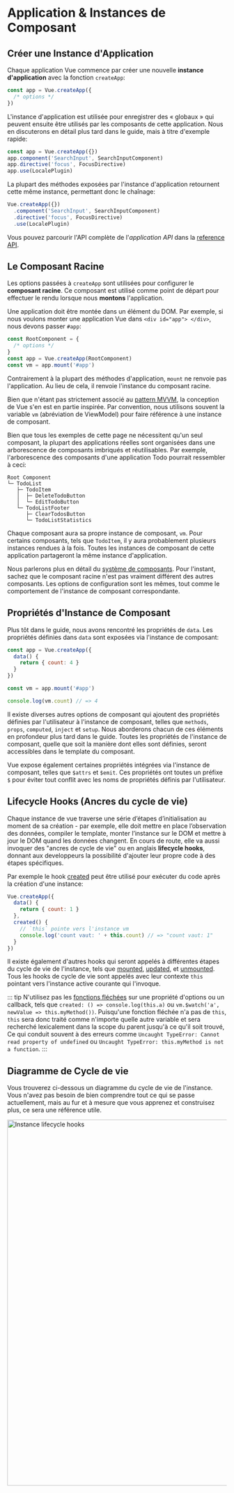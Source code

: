 # Application & Instances de Composant

## Créer une Instance d'Application

Chaque application Vue commence par créer une nouvelle **instance d'application** avec la fonction `createApp`:

```js
const app = Vue.createApp({
  /* options */
})
```

L'instance d'application est utilisée pour enregistrer des « globaux » qui peuvent ensuite être utilisés par les composants de cette application. Nous en discuterons en détail plus tard dans le guide, mais à titre d'exemple rapide:

```js
const app = Vue.createApp({})
app.component('SearchInput', SearchInputComponent)
app.directive('focus', FocusDirective)
app.use(LocalePlugin)
```

La plupart des méthodes exposées par l'instance d'application retournent cette même instance, permettant donc le chaînage:

```js
Vue.createApp({})
  .component('SearchInput', SearchInputComponent)
  .directive('focus', FocusDirective)
  .use(LocalePlugin)
```


Vous pouvez parcourir l'API complète de l'_application API_ dans la [reference API](../api/application-api.html).

## Le Composant Racine

Les options passées à `createApp` sont utilisées pour configurer le **composant racine**. Ce composant est utilisé comme point de départ pour effectuer le rendu lorsque nous **montons** l'application.

Une application doit être montée dans un élément du DOM. Par exemple, si nous voulons monter une application Vue dans `<div id="app"> </div>`, nous devons passer `#app`:

```js
const RootComponent = {
  /* options */
}
const app = Vue.createApp(RootComponent)
const vm = app.mount('#app')
```

Contrairement à la plupart des méthodes d'application, `mount` ne renvoie pas l'application. Au lieu de cela, il renvoie l'instance du composant racine.

Bien que n'étant pas strictement associé au [pattern MVVM](https://en.wikipedia.org/wiki/Model_View_ViewModel), la conception de Vue s'en est en partie inspirée. Par convention, nous utilisons souvent la variable `vm` (abréviation de ViewModel) pour faire référence à une instance de composant.

Bien que tous les exemples de cette page ne nécessitent qu'un seul composant, la plupart des applications réelles sont organisées dans une arborescence de composants imbriqués et réutilisables. Par exemple, l'arborescence des composants d'une application Todo pourrait ressembler à ceci:

```
Root Component
└─ TodoList
   ├─ TodoItem
   │  ├─ DeleteTodoButton
   │  └─ EditTodoButton
   └─ TodoListFooter
      ├─ ClearTodosButton
      └─ TodoListStatistics
```

Chaque composant aura sa propre instance de composant, `vm`. Pour certains composants, tels que `TodoItem`, il y aura probablement plusieurs instances rendues à la fois. Toutes les instances de composant de cette application partageront la même instance d'application.


Nous parlerons plus en détail du [système de composants](component-basics.html). Pour l'instant, sachez que le composant racine n'est pas vraiment différent des autres composants. Les options de configuration sont les mêmes, tout comme le comportement de l'instance de composant correspondante.

## Propriétés d'Instance de Composant

Plus tôt dans le guide, nous avons rencontré les propriétés de `data`. Les propriétés définies dans `data` sont exposées via l'instance de composant:

```js
const app = Vue.createApp({
  data() {
    return { count: 4 }
  }
})

const vm = app.mount('#app')

console.log(vm.count) // => 4
```

Il existe diverses autres options de composant qui ajoutent des propriétés définies par l'utilisateur à l'instance de composant, telles que `methods`, `props`, `computed`, `inject` et `setup`. Nous aborderons chacun de ces éléments en profondeur plus tard dans le guide. Toutes les propriétés de l'instance de composant, quelle que soit la manière dont elles sont définies, seront accessibles dans le template du composant.

Vue expose également certaines propriétés intégrées via l'instance de composant, telles que `$attrs` et `$emit`. Ces propriétés ont toutes un préfixe `$` pour éviter tout conflit avec les noms de propriétés définis par l'utilisateur.

## Lifecycle Hooks (Ancres du cycle de vie)

Chaque instance de vue traverse une série d’étapes d’initialisation au moment de sa création - par exemple, elle doit mettre en place l’observation des données, compiler le template, monter l’instance sur le DOM et mettre à jour le DOM quand les données changent. En cours de route, elle va aussi invoquer des "ancres de cycle de vie" ou en anglais **lifecycle hooks**, donnant aux developpeurs la possibilité d'ajouter leur propre code à des étapes spécifiques.

Par exemple  le hook [created](../api/options-lifecycle-hooks.html#created) peut être utilisé pour exécuter du code après la création d'une instance:

```js
Vue.createApp({
  data() {
    return { count: 1 }
  },
  created() {
    // `this` pointe vers l'instance vm
    console.log('count vaut: ' + this.count) // => "count vaut: 1"
  }
})
```

Il existe également d'autres hooks qui seront appelés à différentes étapes du cycle de vie de l'instance, tels que [mounted](../api/options-lifecycle-hooks.html#mounted), [updated](../api/options-lifecycle-hooks.html#updated), et [unmounted](../api/options-lifecycle-hooks.html#unmounted). Tous les hooks de cycle de vie sont appelés avec leur contexte `this` pointant vers l'instance active courante qui l'invoque.

::: tip
N'utilisez pas les [fonctions fléchées](https://developer.mozilla.org/en/docs/Web/JavaScript/Reference/Functions/Arrow_functions) sur une propriété d'options ou un callback, tels que `created: () => console.log(this.a)` ou `vm.$watch('a', newValue => this.myMethod())`. Puisqu'une fonction fléchée n'a pas de `this`, `this` sera donc traité comme n'importe quelle autre variable et sera recherché lexicalement dans la scope du parent jusqu'à ce qu'il soit trouvé, Ce qui conduit souvent à des erreurs comme `Uncaught TypeError: Cannot read property of undefined` ou `Uncaught TypeError: this.myMethod is not a function`.
:::

## Diagramme de Cycle de vie

Vous trouverez ci-dessous un diagramme du cycle de vie de l'instance. Vous n'avez pas besoin de bien comprendre tout ce qui se passe actuellement, mais au fur et à mesure que vous apprenez et construisez plus, ce sera une référence utile.

<img src="/images/lifecycle.svg" width="840" height="auto" style="margin: 0px auto; display: block; max-width: 100%;" loading="lazy" alt="Instance lifecycle hooks">
